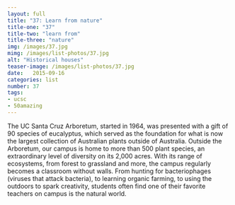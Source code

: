 ```yaml
---
layout: full
title: "37: Learn from nature"
title-one: "37"
title-two: "learn from"
title-three: "nature"
img: /images/37.jpg
mimg: /images/list-photos/37.jpg
alt: "Historical houses"
teaser-image: /images/list-photos/37.jpg
date:   2015-09-16
categories: list
number: 37
tags:
- ucsc
- 50amazing
---
```

The UC Santa Cruz Arboretum, started in 1964, was presented with a gift of 90 species of eucalyptus, which served as the foundation for what is now the largest collection of Australian plants outside of Australia. Outside the Arboretum, our campus is home to more than 500 plant species, an extraordinary level of diversity on its 2,000 acres. With its range of ecosystems, from forest to grassland and more, the campus regularly becomes a classroom without walls. From hunting for bacteriophages (viruses that attack bacteria), to learning organic farming, to using the outdoors to spark creativity, students often find one of their favorite teachers on campus is the natural world.

